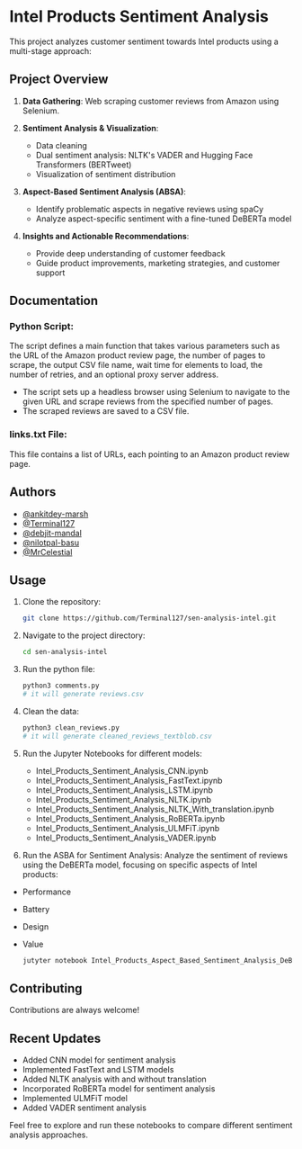 # Intel Products Sentiment Analysis

This project analyzes customer sentiment towards Intel products using a multi-stage approach:

## Project Overview

1. **Data Gathering**: Web scraping customer reviews from Amazon using Selenium.

2. **Sentiment Analysis & Visualization**:
   - Data cleaning
   - Dual sentiment analysis: NLTK's VADER and Hugging Face Transformers (BERTweet)
   - Visualization of sentiment distribution

3. **Aspect-Based Sentiment Analysis (ABSA)**:
   - Identify problematic aspects in negative reviews using spaCy
   - Analyze aspect-specific sentiment with a fine-tuned DeBERTa model

4. **Insights and Actionable Recommendations**:
   - Provide deep understanding of customer feedback
   - Guide product improvements, marketing strategies, and customer support

## Documentation

### Python Script:

The script defines a main function that takes various parameters such as the URL of the Amazon product review page, the number of pages to scrape, the output CSV file name, wait time for elements to load, the number of retries, and an optional proxy server address.

- The script sets up a headless browser using Selenium to navigate to the given URL and scrape reviews from the specified number of pages.
- The scraped reviews are saved to a CSV file.

### links.txt File:

This file contains a list of URLs, each pointing to an Amazon product review page.

## Authors

- [@ankitdey-marsh](https://www.github.com/ankitdey-marsh)
- [@Terminal127](https://www.github.com/Terminal127)
- [@debjit-mandal](https://www.github.com/debjit-mandal)
- [@nilotpal-basu](https://www.github.com/nilotpal-basu)
- [@MrCelestial](https://www.github.com/MrCelestial)

## Usage

1. Clone the repository:
   ```sh
   git clone https://github.com/Terminal127/sen-analysis-intel.git
   ```

2. Navigate to the project directory:
   ```sh
   cd sen-analysis-intel
   ```

3. Run the python file:
   ```sh
   python3 comments.py
   # it will generate reviews.csv
   ```

4. Clean the data:
   ```sh
   python3 clean_reviews.py
   # it will generate cleaned_reviews_textblob.csv
   ```

5. Run the Jupyter Notebooks for different models:
   - Intel_Products_Sentiment_Analysis_CNN.ipynb
   - Intel_Products_Sentiment_Analysis_FastText.ipynb
   - Intel_Products_Sentiment_Analysis_LSTM.ipynb
   - Intel_Products_Sentiment_Analysis_NLTK.ipynb
   - Intel_Products_Sentiment_Analysis_NLTK_With_translation.ipynb
   - Intel_Products_Sentiment_Analysis_RoBERTa.ipynb
   - Intel_Products_Sentiment_Analysis_ULMFiT.ipynb
   - Intel_Products_Sentiment_Analysis_VADER.ipynb

6. Run the ASBA for Sentiment Analysis: Analyze the sentiment of reviews using the DeBERTa model, focusing on specific aspects of Intel products:
- Performance
- Battery
- Design
- Value

   ```sh
   jutyter notebook Intel_Products_Aspect_Based_Sentiment_Analysis_DeBERTa.ipynb
   ```
   

## Contributing

Contributions are always welcome!

## Recent Updates

- Added CNN model for sentiment analysis
- Implemented FastText and LSTM models
- Added NLTK analysis with and without translation
- Incorporated RoBERTa model for sentiment analysis
- Implemented ULMFiT model
- Added VADER sentiment analysis

Feel free to explore and run these notebooks to compare different sentiment analysis approaches.
